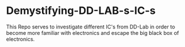 # Demystifying-DD-LAB-s-IC-s
This Repo serves to investigate different IC's from DD-Lab in order to become more familiar with electronics and escape the big black box of electronics.
